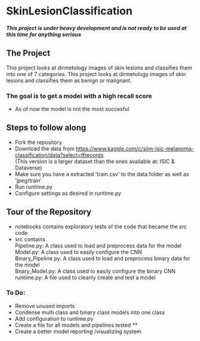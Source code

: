 # SkinLesionClassification

##### *This project is under heavy development and is not ready to be used at this time for anything serious*

## The Project
This project looks at dirmetology images of skin lesions and classifies them into one of 7 categories.
This project looks at dirmetology images of skin lesions and classifies them as benign or malignant.
 ### The goal is to get a model with a high recall score
 - As of now the model is not the most succesful

## Steps to follow along
- Fork the repository
- Download the data from https://www.kaggle.com/c/siim-isic-melanoma-classification/data?select=tfrecords <br />
    (This version is a larger dataset than the ones available at: ISIC &  Dataverse)
- Make sure you have a extracted 'train.csv' to the data folder as well as 'jpeg/train' 
- Run runtime.py
- Configure settings as desired in runtime.py

## Tour of the Repository
- notebooks contains exploratory tests of the code that became the src code
- src contains <br />
  Pipeline.py: A class used to load and preprocess data for the model <br />
  Model.py: A class used to easily configure the CNN <br />
  Binary_Pipeline.py: A class used to load and preprocess binary data for the model <br />
  Bnary_Model.py: A class used to easily configure the binary CNN <br />
  runtime.py: A file used to cleanly create and test a model <br />


### To Do:
- Remove unused imports
- Condense multi class and binary class models into one class
- Add configuration to runtime.py
- Create a file for all models and pipelines tested **
- Create a better model reporting /visualizing system
